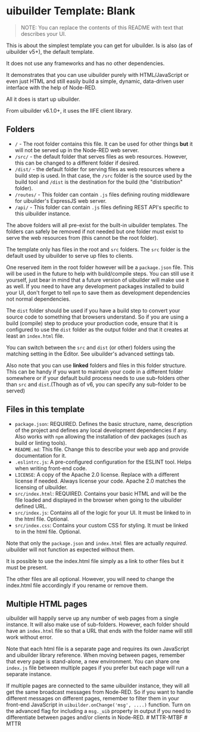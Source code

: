# uibuilder Template: Blank

> NOTE: You can replace the contents of this README with text that describes your UI.

This is about the simplest template you can get for uibuilder. Is is also (as of uibuilder v5+), the default template.

It does not use any frameworks and has no other dependencies.

It demonstrates that you can use uibuilder purely with HTML/JavaScript or even just HTML and still easily build a simple, dynamic, data-driven user interface with the help of Node-RED.

All it does is start up uibuilder.

From uibuilder v6.1.0+, it uses the IIFE client library.

## Folders

* `/` - The root folder contains this file. It can be used for other things **but** it will not be served up in the Node-RED web server. 
* `/src/` - the default folder that serves files as web resources. However, this can be changed to a different folder if desired.
* `/dist/` - the default folder for serving files as web resources where a build step is used. In that case, the `/src` folder is the source used by the build tool and `/dist` is the destination for the build (the "distribution" folder).
* `/routes/` - This folder can contain `.js` files defining routing middleware for uibuilder's ExpressJS web server.
* `/api/` - This folder can contain `.js` files defining REST API's specific to this uibuilder instance.

The above folders will all pre-exist for the built-in uibuilder templates. The folders can safely be removed if not needed but one folder must exist to serve the web resources from (this cannot be the root folder).

The template only has files in the root and `src` folders. The `src` folder is the default used by uibuilder to serve up files to clients.

One reserved item in the root folder however will be a `package.json` file. This will be used in the future to help with build/compile steps. You can still use it yourself, just bear in mind that a future version of uibuilder will make use it as well. If you need to have any development packages installed to build your UI, don't forget to tell `npm` to save them as development dependencies not normal dependencies.

The `dist` folder should be used if you have a build step to convert your source code to something that browsers understand. So if you are using a build (compile) step to produce your production code, ensure that it is configured to use the `dist` folder as the output folder and that it creates at least an `index.html` file.

You can switch between the `src` and `dist` (or other) folders using the matching setting in the Editor. See uibuilder's advanced settings tab.

Also note that you can use **linked** folders and files in this folder structure. This can be handy if you want to maintain your code in a different folder somewhere or if your default build process needs to use sub-folders other than `src` and `dist`.(Though as of v6, you can specify any sub-folder to be served)

## Files in this template

* `package.json`: REQUIRED. Defines the basic structure, name, description of the project and defines any local development dependencies if any. Also works with `npm` allowing the installation of dev packages (such as build or linting tools).
* `README.md`: This file. Change this to describe your web app and provide documentation for it.
* `.eslintrc.js`: A pre-configured configuration for the ESLINT tool. Helps when writing front-end code.
* `LICENSE`: A copy of the Apache 2.0 license. Replace with a different license if needed. Always license your code. Apache 2.0 matches the licensing of uibuilder.
* `src/index.html`: REQUIRED. Contains your basic HTML and will be the file loaded and displayed in the browser when going to the uibuilder defined URL.
* `src/index.js`: Contains all of the logic for your UI. It must be linked to in the html file. Optional.
* `src/index.css`: Contains your custom CSS for styling. It must be linked to in the html file. Optional.

Note that only the `package.json` and `index.html` files are actually _required_. uibuilder will not function as expected without them.

It is possible to use the index.html file simply as a link to other files but it must be present.

The other files are all optional. However, you will need to change the index.html file accordingly if you rename or remove them.

## Multiple HTML pages

uibuilder will happily serve up any number of web pages from a single instance. It will also make use of sub-folders. However, each folder should have an `index.html` file so that a URL that ends with the folder name will still work without error.

Note that each html file is a separate page and requires its own JavaScript and uibuilder library reference. When moving between pages, remember that every page is stand-alone, a new environment. You can share one `index.js` file between multiple pages if you prefer but each page will run a separate instance.

If multiple pages are connected to the same uibuilder instance, they will all get the same broadcast messages from Node-RED. So if you want to handle different messages on different pages, remember to filter them in your front-end JavaScript in `uibuilder.onChange('msg', ....)` function. Turn on the advanced flag for including a `msg._uib` property in output if you need to differentiate between pages and/or clients in Node-RED.
#   M T T R - M T B F  
 #   M T T R  
 